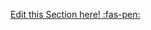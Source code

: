 <!-- DO NOT DELETE THIS LINK --> 
[Edit this Section here! :fas-pen:](https://github.com/nus-cs-2030/ay1920-s2/edit/master/contents/textbook/lecture08/statelessVsStatefulOperations/examples.md)
<!-- DO NOT DELETE THIS LINK --> 